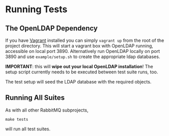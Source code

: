 # Running Tests

## The OpenLDAP Dependency

If you have [Vagrant](https://www.vagrantup.com) installed you
can simply `vagrant up` from the root of the project directory.
This will start a vagrant box with OpenLDAP running, accessible
on local port 3890.
Alternatively run OpenLDAP locally on port 3890 and use
`example/setup.sh` to create the appropriate ldap databases.

**IMPORTANT**: this will **wipe out your local OpenLDAP installation**!
The setup script currently needs to be executed between test suite runs,
too.

The test setup will seed the LDAP database with the required objects.

## Running All Suites

As with all other RabbitMQ subprojects,

    make tests

will run all test suites.
